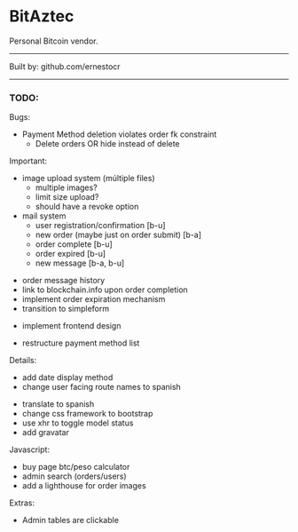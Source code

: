 # BitAztec

Personal Bitcoin vendor.

---

Built by: github.com/ernestocr

---

### TODO:

Bugs:
- Payment Method deletion violates order fk constraint
  - Delete orders OR hide instead of delete

Important:
- image upload system (múltiple files)
  - multiple images?
  - limit size upload?
  - should have a revoke option
- mail system
  - user registration/confirmation [b-u]
  - new order (maybe just on order submit) [b-a]
  - order complete [b-u]
  - order expired [b-u]
  - new message [b-a, b-u]
* order message history
* link to blockchain.info upon order completion
* implement order expiration mechanism
* transition to simpleform
- implement frontend design
* restructure payment method list

Details:
* add date display method
* change user facing route names to spanish
- translate to spanish
- change css framework to bootstrap
- use xhr to toggle model status
- add gravatar

Javascript:
- buy page btc/peso calculator
- admin search (orders/users)
- add a lighthouse for order images

Extras:
- Admin tables are clickable


